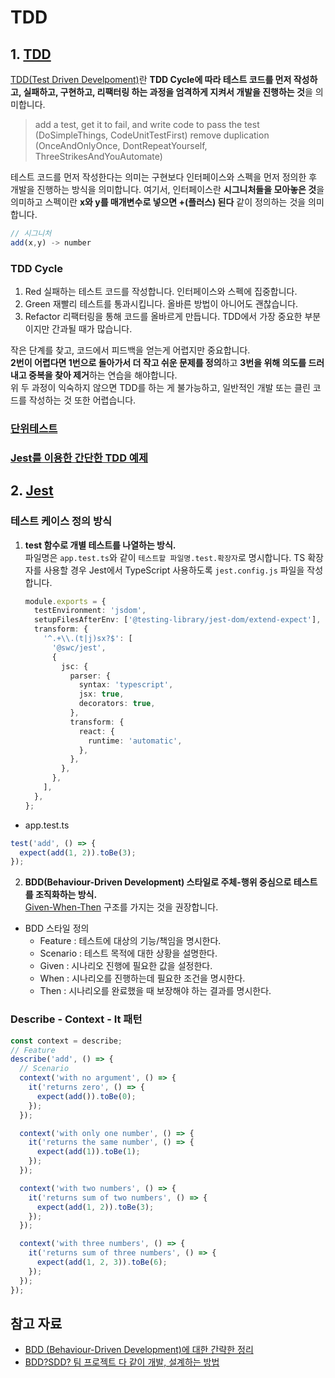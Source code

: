 # TDD

## 1. [TDD](https://github.com/ahastudio/til/blob/main/agile/test-driven-development.md)

[TDD(Test Driven Develpoment)](http://wiki.c2.com/?TestDrivenDevelopment)란 **TDD Cycle에 따라 테스트 코드를 먼저 작성하고, 실패하고, 구현하고, 리팩터링 하는 과정을 엄격하게 지켜서 개발을 진행하는 것**을 의미합니다.

> add a test, get it to fail, and write code to pass the test (DoSimpleThings, CodeUnitTestFirst) remove duplication (OnceAndOnlyOnce, DontRepeatYourself, ThreeStrikesAndYouAutomate)

테스트 코드를 먼저 작성한다는 의미는 구현보다 인터페이스와 스펙을 먼저 정의한 후 개발을 진행하는 방식을 의미합니다. 여기서, 인터페이스란 **시그니처들을 모아놓은 것**을 의미하고 스펙이란 **x와 y를 매개변수로 넣으면 +(플러스) 된다** 같이 정의하는 것을 의미합니다.

```javascript
// 시그니처
add(x,y) -> number
```

### TDD Cycle

1. Red 실패하는 테스트 코드를 작성합니다. 인터페이스와 스펙에 집중합니다.
2. Green 재빨리 테스트를 통과시킵니다. 올바른 방법이 아니어도 괜찮습니다.
3. Refactor 리팩터링을 통해 코드를 올바르게 만듭니다. TDD에서 가장 중요한 부분이지만 간과될 때가 많습니다.

작은 단계를 찾고, 코드에서 피드백을 얻는게 어렵지만 중요합니다.\
**2번이 어렵다면 1번으로 돌아가서 더 작고 쉬운 문제를 정의**하고 **3번을 위해 의도를 드러내고 중복을 찾아 제거**하는 연습을 해야합니다.\
위 두 과정이 익숙하지 않으면 TDD를 하는 게 불가능하고, 일반적인 개발 또는 클린 코드를 작성하는 것 또한 어렵습니다.

### [단위테스트](https://github.com/ahastudio/til/blob/main/blog/2016/12-03-tdd-faq.md)

### [Jest를 이용한 간단한 TDD 예제](https://github.com/ahastudio/til/blob/main/jest/20201204-simple-tdd-example.md)

## 2. [Jest](https://jestjs.io/)

### 테스트 케이스 정의 방식

1.  **test 함수로 개별 테스트를 나열하는 방식.** \
    파일명은 `app.test.ts`와 같이 `테스트할 파일명.test.확장자`로 명시합니다. TS 확장자를 사용할 경우 Jest에서 TypeScript 사용하도록 `jest.config.js` 파일을 작성합니다.

    ```typescript
    module.exports = {
      testEnvironment: 'jsdom',
      setupFilesAfterEnv: ['@testing-library/jest-dom/extend-expect'],
      transform: {
        '^.+\\.(t|j)sx?$': [
          '@swc/jest',
          {
            jsc: {
              parser: {
                syntax: 'typescript',
                jsx: true,
                decorators: true,
              },
              transform: {
                react: {
                  runtime: 'automatic',
                },
              },
            },
          },
        ],
      },
    };
    ```

* app.test.ts

```typescript
test('add', () => {
  expect(add(1, 2)).toBe(3);
});
```

2. **BDD(Behaviour-Driven Development) 스타일로 주체-행위 중심으로 테스트를 조직화하는 방식.**\
   [Given-When-Then](https://github.com/ahastudio/til/blob/main/blog/2018/12-08-given-when-then.md) 구조를 가지는 것을 권장합니다.

* BDD 스타일 정의
  * Feature : 테스트에 대상의 기능/책임을 명시한다.
  * Scenario : 테스트 목적에 대한 상황을 설명한다.
  * Given : 시나리오 진행에 필요한 값을 설정한다.
  * When : 시나리오를 진행하는데 필요한 조건을 명시한다.
  * Then : 시나리오를 완료했을 때 보장해야 하는 결과를 명시한다.

### Describe - Context - It 패턴

```typescript
const context = describe;
// Feature
describe('add', () => {
  // Scenario
  context('with no argument', () => {
    it('returns zero', () => {
      expect(add()).toBe(0);
    });
  });

  context('with only one number', () => {
    it('returns the same number', () => {
      expect(add(1)).toBe(1);
    });
  });

  context('with two numbers', () => {
    it('returns sum of two numbers', () => {
      expect(add(1, 2)).toBe(3);
    });
  });

  context('with three numbers', () => {
    it('returns sum of three numbers', () => {
      expect(add(1, 2, 3)).toBe(6);
    });
  });
});
```

## 참고 자료

* [BDD (Behaviour-Driven Development)에 대한 간략한 정리](https://www.popit.kr/bdd-behaviour-driven-development%EC%97%90-%EB%8C%80%ED%95%9C-%EA%B0%84%EB%9E%B5%ED%95%9C-%EC%A0%95%EB%A6%AC/)
* [BDD?SDD? 팀 프로젝트 다 같이 개발, 설계하는 방법](https://yozm.wishket.com/magazine/detail/1565/)
